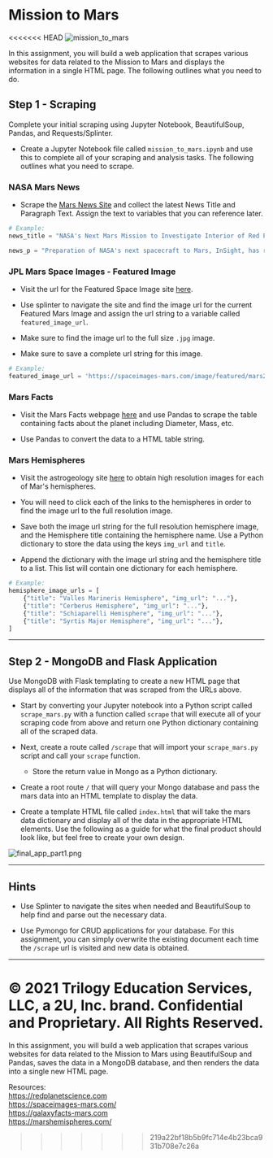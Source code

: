 # Mission to Mars

<<<<<<< HEAD
![mission_to_mars](Images/mission_to_mars.png)

In this assignment, you will build a web application that scrapes various websites for data related to the Mission to Mars and displays the information in a single HTML page. The following outlines what you need to do.

## Step 1 - Scraping

Complete your initial scraping using Jupyter Notebook, BeautifulSoup, Pandas, and Requests/Splinter.

* Create a Jupyter Notebook file called `mission_to_mars.ipynb` and use this to complete all of your scraping and analysis tasks. The following outlines what you need to scrape.

### NASA Mars News

* Scrape the [Mars News Site](https://redplanetscience.com/) and collect the latest News Title and Paragraph Text. Assign the text to variables that you can reference later.

```python
# Example:
news_title = "NASA's Next Mars Mission to Investigate Interior of Red Planet"

news_p = "Preparation of NASA's next spacecraft to Mars, InSight, has ramped up this summer, on course for launch next May from Vandenberg Air Force Base in central California -- the first interplanetary launch in history from America's West Coast."
```

### JPL Mars Space Images - Featured Image

* Visit the url for the Featured Space Image site [here](https://spaceimages-mars.com).

* Use splinter to navigate the site and find the image url for the current Featured Mars Image and assign the url string to a variable called `featured_image_url`.

* Make sure to find the image url to the full size `.jpg` image.

* Make sure to save a complete url string for this image.

```python
# Example:
featured_image_url = 'https://spaceimages-mars.com/image/featured/mars2.jpg'
```

### Mars Facts

* Visit the Mars Facts webpage [here](https://galaxyfacts-mars.com) and use Pandas to scrape the table containing facts about the planet including Diameter, Mass, etc.

* Use Pandas to convert the data to a HTML table string.

### Mars Hemispheres

* Visit the astrogeology site [here](https://marshemispheres.com/) to obtain high resolution images for each of Mar's hemispheres.

* You will need to click each of the links to the hemispheres in order to find the image url to the full resolution image.

* Save both the image url string for the full resolution hemisphere image, and the Hemisphere title containing the hemisphere name. Use a Python dictionary to store the data using the keys `img_url` and `title`.

* Append the dictionary with the image url string and the hemisphere title to a list. This list will contain one dictionary for each hemisphere.

```python
# Example:
hemisphere_image_urls = [
    {"title": "Valles Marineris Hemisphere", "img_url": "..."},
    {"title": "Cerberus Hemisphere", "img_url": "..."},
    {"title": "Schiaparelli Hemisphere", "img_url": "..."},
    {"title": "Syrtis Major Hemisphere", "img_url": "..."},
]
```

- - -

## Step 2 - MongoDB and Flask Application

Use MongoDB with Flask templating to create a new HTML page that displays all of the information that was scraped from the URLs above.

* Start by converting your Jupyter notebook into a Python script called `scrape_mars.py` with a function called `scrape` that will execute all of your scraping code from above and return one Python dictionary containing all of the scraped data.

* Next, create a route called `/scrape` that will import your `scrape_mars.py` script and call your `scrape` function.

  * Store the return value in Mongo as a Python dictionary.

* Create a root route `/` that will query your Mongo database and pass the mars data into an HTML template to display the data.

* Create a template HTML file called `index.html` that will take the mars data dictionary and display all of the data in the appropriate HTML elements. Use the following as a guide for what the final product should look like, but feel free to create your own design.

![final_app_part1.png](Images/final_app.png)

- - -

## Hints

* Use Splinter to navigate the sites when needed and BeautifulSoup to help find and parse out the necessary data.

* Use Pymongo for CRUD applications for your database. For this assignment, you can simply overwrite the existing document each time the `/scrape` url is visited and new data is obtained.

- - -

© 2021 Trilogy Education Services, LLC, a 2U, Inc. brand. Confidential and Proprietary. All Rights Reserved.
=======
In this assignment, you will build a web application that scrapes various websites for data related to the Mission to Mars using BeautifulSoup and Pandas, saves the data in a MongoDB database, and then renders the data into a single new HTML page. 





Resources: </br>
https://redplanetscience.com </br>
https://spaceimages-mars.com/ </br>
https://galaxyfacts-mars.com </br>
https://marshemispheres.com/ </br>
>>>>>>> 219a22bf18b5b9fc714e4b23bca931b708e7c26a
